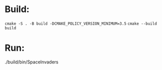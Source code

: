 # Build:
```cmake -S . -B build -DCMAKE_POLICY_VERSION_MINIMUM=3.5```
```cmake --build build```
# Run:
./build/bin/SpaceInvaders